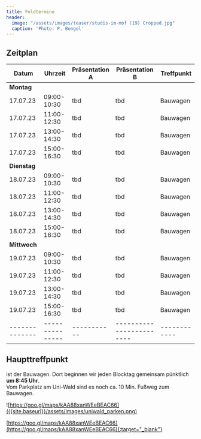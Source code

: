 ```yaml
---
title: Feldtermine
header:
  image: "/assets/images/teaser/studis-im-mof (19) Cropped.jpg"
  caption: 'Photo: P. Bengel'
---
```



## Zeitplan


Datum              | Uhrzeit       | Präsentation A   | Präsentation B    | Treffpunkt |
|------------------|---------------|-----------|--------------------|------------|
**Montag** |||||
17.07.23    | 09:00-10:30 | tbd  | tbd | Bauwagen   |
17.07.23    | 11:00-12:30 | tbd  | tbd | Bauwagen   |
17.07.23    | 13:00-14:30 | tbd  | tbd | Bauwagen   |
17.07.23    | 15:00-16:30 | tbd  | tbd | Bauwagen   |
**Dienstag** |||||
18.07.23    | 09:00-10:30 | tbd  | tbd | Bauwagen   |
18.07.23    | 11:00-12:30 | tbd  | tbd | Bauwagen   |
18.07.23    | 13:00-14:30 | tbd  | tbd | Bauwagen   |
18.07.23    | 15:00-16:30 | tbd  | tbd | Bauwagen   |
**Mittwoch** |||||
19.07.23    | 09:00-10:30 | tbd  | tbd | Bauwagen   |
19.07.23    | 11:00-12:30 | tbd  | tbd | Bauwagen   |
19.07.23    | 13:00-14:30 | tbd  | tbd | Bauwagen   |
19.07.23    | 15:00-16:30 | tbd  | tbd | Bauwagen   |
|--------------|---------------|-----------|------------------------|------------|


## Haupttreffpunkt

ist der Bauwagen. Dort beginnen wir jeden Blocktag gemeinsam pünktlich <br> <b>um 8:45 Uhr</b>. <br>
Vom Parkplatz am Uni-Wald sind es noch ca. 10 Min. Fußweg zum Bauwagen.

![https://goo.gl/maps/kAA88xanWEeBEAC66]({{site.baseurl}}/assets/images/uniwald_parken.png)



[https://goo.gl/maps/kAA88xanWEeBEAC66](https://goo.gl/maps/kAA88xanWEeBEAC66){:target="_blank"}





